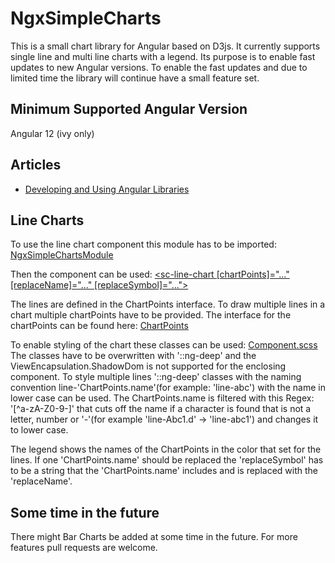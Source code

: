 # NgxSimpleCharts

This is a small chart library for Angular based on D3js. It currently supports single line and multi line charts with a legend. Its purpose is to enable fast updates to new Angular versions. To enable the fast updates and due to limited time the library will continue have a small feature set. 

## Minimum Supported Angular Version
Angular 12 (ivy only)

## Articles
* [Developing and Using Angular Libraries](https://angular2guy.wordpress.com/2021/07/31/developing-and-using-angular-libraries/)

## Line Charts
To use the line chart component this module has to be imported: [NgxSimpleChartsModule](https://github.com/Angular2Guy/ngx-simple-charts/blob/master/projects/ngx-simple-charts/src/lib/ngx-simple-charts.module.ts)

Then the component can be used: [<sc-line-chart [chartPoints]="..." [replaceName]="..." [replaceSymbol]="..."></sc-line-chart>](https://github.com/Angular2Guy/ngx-simple-charts/blob/master/projects/ngx-simple-charts/src/lib/sc-line-chart/sc-line-chart.component.ts) 

The lines are defined in the ChartPoints interface. To draw multiple lines in a chart multiple chartPoints have to be provided.  The interface for the chartPoints can be found here: [ChartPoints](https://github.com/Angular2Guy/ngx-simple-charts/blob/master/projects/ngx-simple-charts/src/lib/model/chart-points.ts)

To enable styling of the chart these classes can be used: [Component.scss](https://github.com/Angular2Guy/ngx-simple-charts/blob/master/projects/ngx-simple-charts/src/lib/sc-line-chart/sc-line-chart.component.scss)
The classes have to be overwritten with '::ng-deep' and the ViewEncapsulation.ShadowDom is not supported for the enclosing component. To style multiple lines '::ng-deep' classes with the naming convention line-'ChartPoints.name'(for example: 'line-abc') with the name in lower case can be used. The ChartPoints.name is filtered with this Regex: '[^a-zA-Z0-9\-]' that cuts off the name if a character is found that is not a letter, number or '-'(for example 'line-Abc1.d' -> 'line-abc1') and changes it to lower case.

The legend shows the names of the ChartPoints in the color that set for the lines. If one 'ChartPoints.name' should be replaced the 'replaceSymbol' has to be a string that the 'ChartPoints.name' includes and is replaced with the 'replaceName'.

## Some time in the future
There might Bar Charts be added at some time in the future. For more features pull requests are welcome.
